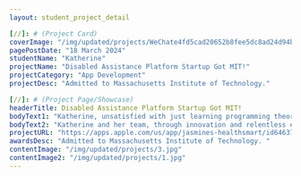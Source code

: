```yaml
---
layout: student_project_detail

[//]: # (Project Card)
coverImage: "/img/updated/projects/WeChate4fd5cad20652b8fee5dc8ad24d94b64.jpg"
pagePostDate: "18 March 2024"
studentName: "Katherine"
projectName: "Disabled Assistance Platform Startup Got MIT!"
projectCategory: "App Development"
projectDesc: "Admitted to Massachusetts Institute of Technology."

[//]: # (Project Page/Showcase)
headerTitle: Disabled Assistance Platform Startup Got MIT!
bodyText1: "Katherine, unsatisfied with just learning programming theory, created an assistive platform for the disabled that combines hardware and software, using technology to improve the lives of people with disabilities. The project has won awards in competitions and has also attracted the attention and support of investors."
bodyText2: "Katherine and her team, through innovation and relentless effort, especially made breakthroughs in multi-environmental recognition technology. By employing deep learning, ultrasound, and laser technology, they significantly enhanced the practicality of the assistive platform for the disabled."
projectURL: "https://apps.apple.com/us/app/jasmines-healthsmart/id6463776262"
awardsDesc: "Admitted to Massachusetts Institute of Technology. "
contentImage: "/img/updated/projects/3.jpg"
contentImage2: "/img/updated/projects/1.jpg"
---
```

